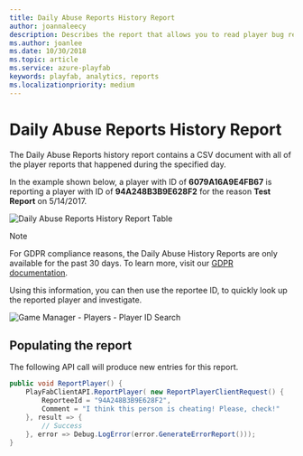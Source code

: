 ```yaml
---
title: Daily Abuse Reports History Report
author: joannaleecy
description: Describes the report that allows you to read player bug reporting, and/or to let players report each other for cheating.
ms.author: joanlee
ms.date: 10/30/2018
ms.topic: article
ms.service: azure-playfab
keywords: playfab, analytics, reports
ms.localizationpriority: medium
---
```


# Daily Abuse Reports History Report

The Daily Abuse Reports history report contains a CSV document with all of the player reports that happened during the specified day.

In the example shown below, a player with ID of  **6079A16A9E4FB67** is reporting a player with ID of **94A248B3B9E628F2** for the reason **Test Report** on 5/14/2017.

![Daily Abuse Reports History Report Table](media/tutorials/daily-abuse-reports-history-report-table.png)  

> [!NOTE]
> For GDPR compliance reasons, the Daily Abuse History Reports are only available for the past 30 days. To learn more, visit our [GDPR documentation](../../privacy-compliance/playfab-gdpr-deleting-and-exporting-player-data.md).

Using this information, you can then use the reportee ID, to quickly look up the reported player and investigate.

![Game Manager - Players - Player ID Search](media/tutorials/game-manager-players-player-id-search.png)

## Populating the report

The following API call will produce new entries for this report.

```csharp
public void ReportPlayer() {
    PlayFabClientAPI.ReportPlayer( new ReportPlayerClientRequest() {
        ReporteeId = "94A248B3B9E628F2",
        Comment = "I think this person is cheating! Please, check!"
    }, result => {
        // Success
    }, error => Debug.LogError(error.GenerateErrorReport()));
}
```
